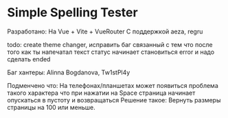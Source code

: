 # Simple Spelling Tester

Разработано:
На Vue + Vite + VueRouter
С поддержкой aeza, regru

todo: create theme changer, исправить баг связанный с тем что после того как ты напечатал текст статус начинает становиться error и надо сделать ended

Баг хантеры: Alinna Bogdanova, Tw1stPl4y

Подменчено что:
На телефонах/планшетах может появиться проблема такого характера что при нажатии на Space страница начинает опускаться в пустоту и возвращаться
Решение такое:
Вернуть размеры страницы на 100 или меньше.